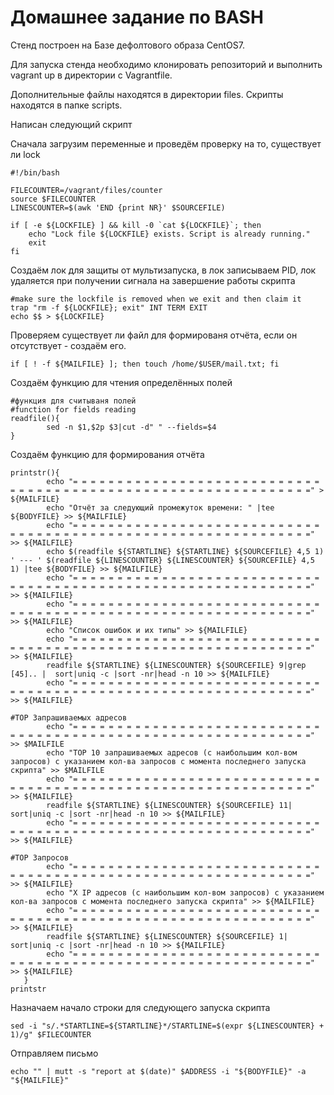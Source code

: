 # Домашнее задание по BASH

Стенд построен на Базе дефолтового образа CentOS7.

Для запуска стенда необходимо клонировать репозиторий и выполнить vagrant up в директории с Vagrantfile.

Дополнительные файлы находятся в директории files. Скрипты находятся в папке scripts.

Написан следующий скрипт

Сначала загрузим переменные и проведём проверку на то, существует ли lock

    #!/bin/bash

    FILECOUNTER=/vagrant/files/counter
    source $FILECOUNTER
    LINESCOUNTER=$(awk 'END {print NR}' $SOURCEFILE)

    if [ -e ${LOCKFILE} ] && kill -0 `cat ${LOCKFILE}`; then
        echo "Lock file ${LOCKFILE} exists. Script is already running."
        exit
    fi

Создаём лок для защиты от мультизапуска, в лок записываем PID, лок удаляется при получении сигнала на завершение работы скрипта

    #make sure the lockfile is removed when we exit and then claim it
    trap "rm -f ${LOCKFILE}; exit" INT TERM EXIT
    echo $$ > ${LOCKFILE}

Проверяем существует ли файл для формированя отчёта, если он отсутствует - создаём его.

    if [ ! -f ${MAILFILE} ]; then touch /home/$USER/mail.txt; fi

Создаём функцию для чтения определённых полей

    #функция для считываня полей
    #function for fields reading
    readfile(){
            sed -n $1,$2p $3|cut -d" " --fields=$4
    }

Создаём функцию для формирования отчёта

    printstr(){
            echo "= = = = = = = = = = = = = = = = = = = = = = = = = = = = = = = = = = = = = = = = = = = = = = = = = = = = = = = = = = = = = =" > ${MAILFILE}
            echo "Отчёт за следующий промежуток времени: " |tee ${BODYFILE} >> ${MAILFILE}
            echo "= = = = = = = = = = = = = = = = = = = = = = = = = = = = = = = = = = = = = = = = = = = = = = = = = = = = = = = = = = = = = =" >> ${MAILFILE}
            echo $(readfile ${STARTLINE} ${STARTLINE} ${SOURCEFILE} 4,5 1) ' --- ' $(readfile ${LINESCOUNTER} ${LINESCOUNTER} ${SOURCEFILE} 4,5 1) |tee ${BODYFILE} >> ${MAILFILE}
            echo "= = = = = = = = = = = = = = = = = = = = = = = = = = = = = = = = = = = = = = = = = = = = = = = = = = = = = = = = = = = = = =" >> ${MAILFILE}
            echo "= = = = = = = = = = = = = = = = = = = = = = = = = = = = = = = = = = = = = = = = = = = = = = = = = = = = = = = = = = = = = =" >> ${MAILFILE}
            echo "Список ошибок и их типы" >> ${MAILFILE}
            echo "= = = = = = = = = = = = = = = = = = = = = = = = = = = = = = = = = = = = = = = = = = = = = = = = = = = = = = = = = = = = = =" >> ${MAILFILE}
            readfile ${STARTLINE} ${LINESCOUNTER} ${SOURCEFILE} 9|grep [45].. |  sort|uniq -c |sort -nr|head -n 10 >> ${MAILFILE}
            echo "= = = = = = = = = = = = = = = = = = = = = = = = = = = = = = = = = = = = = = = = = = = = = = = = = = = = = = = = = = = = = =" >> ${MAILFILE}

    #TOP Запрашиваемых адресов
            echo "= = = = = = = = = = = = = = = = = = = = = = = = = = = = = = = = = = = = = = = = = = = = = = = = = = = = = = = = = = = = = =" >> $MAILFILE
            echo "TOP 10 запрашиваемых адресов (с наибольшим кол-вом запросов) с указанием кол-ва запросов c момента последнего запуска скрипта" >> $MAILFILE
            echo "= = = = = = = = = = = = = = = = = = = = = = = = = = = = = = = = = = = = = = = = = = = = = = = = = = = = = = = = = = = = = =" >> ${MAILFILE}
            readfile ${STARTLINE} ${LINESCOUNTER} ${SOURCEFILE} 11| sort|uniq -c |sort -nr|head -n 10 >> ${MAILFILE}
            echo "= = = = = = = = = = = = = = = = = = = = = = = = = = = = = = = = = = = = = = = = = = = = = = = = = = = = = = = = = = = = = =" >> ${MAILFILE}

    #TOP Запросов 
            echo "= = = = = = = = = = = = = = = = = = = = = = = = = = = = = = = = = = = = = = = = = = = = = = = = = = = = = = = = = = = = = =" >> ${MAILFILE}
            echo "X IP адресов (с наибольшим кол-вом запросов) с указанием кол-ва запросов c момента последнего запуска скрипта" >> ${MAILFILE}
            echo "= = = = = = = = = = = = = = = = = = = = = = = = = = = = = = = = = = = = = = = = = = = = = = = = = = = = = = = = = = = = = =" >> ${MAILFILE}
            readfile ${STARTLINE} ${LINESCOUNTER} ${SOURCEFILE} 1| sort|uniq -c |sort -nr|head -n 10 >> ${MAILFILE}
            echo "= = = = = = = = = = = = = = = = = = = = = = = = = = = = = = = = = = = = = = = = = = = = = = = = = = = = = = = = = = = = = =" >> ${MAILFILE}
       }
    printstr

Назначаем начало строки для следующего запуска скрипта

    sed -i "s/.*STARTLINE=${STARTLINE}*/STARTLINE=$(expr ${LINESCOUNTER} + 1)/g" $FILECOUNTER

Отправляем письмо

    echo "" | mutt -s "report at $(date)" $ADDRESS -i "${BODYFILE}" -a "${MAILFILE}"
